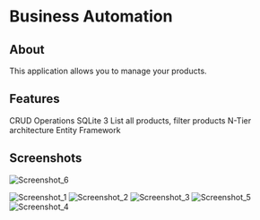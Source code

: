 # Business Automation
## About

  This application allows you to manage your products.

## Features

  CRUD Operations
  SQLite 3
  List all products, filter products
  N-Tier architecture
  Entity Framework

## Screenshots
  

  

![Screenshot_6](https://github.com/IbrahimKvlci/KavalciKirtasiyeAutomation/assets/110342285/2e858e69-97dd-4f14-8de9-08e6788dea88)

![Screenshot_1](https://github.com/IbrahimKvlci/KavalciKirtasiyeAutomation/assets/110342285/b04e1cba-baab-4eef-b8b6-33ddaa9a8385)
![Screenshot_2](https://github.com/IbrahimKvlci/KavalciKirtasiyeAutomation/assets/110342285/b0970b75-fc3b-4ed4-8879-f563df8cc359)
![Screenshot_3](https://github.com/IbrahimKvlci/KavalciKirtasiyeAutomation/assets/110342285/05a0d872-f91f-4ae9-84cb-c057db3db6ea)
![Screenshot_5](https://github.com/IbrahimKvlci/KavalciKirtasiyeAutomation/assets/110342285/531e2f78-58f0-4af4-9c03-8de8819cc53b)
![Screenshot_4](https://github.com/IbrahimKvlci/KavalciKirtasiyeAutomation/assets/110342285/04380557-6c1d-4999-9a3c-e7b03c01c344)

